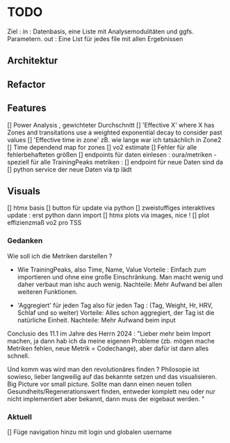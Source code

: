 # TODO 
Ziel : 
    in :  Datenbasis, eine Liste mit Analysemodulitäten und ggfs. Parametern. 
    out : Eine List für jedes file mit allen Ergebnissen

## Architektur


## Refactor


## Features

[] Power Analysis , gewichteter Durchschnitt
[] 'Effective X' where X has Zones and transitations use a weighted exponential decay to consider past values
[] 'Effective time in zone' zB. wie lange war ich tatsächlich in Zone2
[] Time dependend map for zones
[] vo2 estimate
[] Fehler für alle fehlerbehafteten größen
[] endpoints für daten einlesen : oura/metriken
    - speziell für alle TrainingPeaks metriken :
[] endpoint für neue Daten sind da
[] python service der neue Daten via tp lädt

## Visuals

[] htmx basis
[] button für update via python
[] zweistuffiges interaktives update : erst python dann import
[] htmx plots via images, nice !
[] plot effizienzmaß vo2 pro TSS


### Gedanken

Wie soll ich die Metriken darstellen ? 
- Wie TrainingPeaks, also Time, Name, Value
Vorteile : Einfach zum importieren und ohne eine große Einschränkung. Man macht wenig und daher verbaut man ishc auch wenig.
Nachteile: Mehr Aufwand bei allen weiteren Funktionen.

- 'Aggregiert' für jeden Tag also für jeden Tag : (Tag, Weight, Hr, HRV, Schlaf und so weiter)
Vorteile: Alles schon aggregiert, der Tag ist die natürliche Einheit.
Nachteile: Mehr Aufwand beim input

Conclusio des 11.1 im Jahre des Herrn 2024 :
"Lieber mehr beim Import machen, ja dann hab ich da meine eigenen Probleme (zb. mögen mache Metriken fehlen, neue Metrik = Codechange), aber dafür ist dann alles schnell. 

Und komm was wird man den revolutionäres finden ?
Philosopie ist sowieso, lieber langweilig auf das bekannte setzen und das visualisieren. Big Picture vor small picture. Sollte man dann einen neuen tollen Gesundheits/Regenerationswert finden, entweder komplett neu oder nur nicht implementiert aber bekannt, dann muss der eigebaut werden.
"



### Aktuell 

[] Füge navigation hinzu mit login und globalen username
